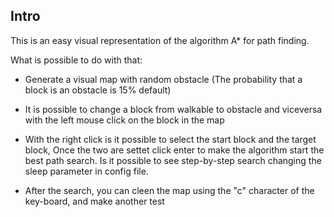 ## Intro
This is an easy visual representation of the algorithm A* for path finding.




What is possible to do with that:

- Generate a visual map with random obstacle (The probability that a block is an obstacle is 15% default)


- It is possible to change a block from walkable to obstacle and viceversa with the left mouse click on the block in the map
- With the right click is it possible to select the start block and the target block, Once the two are settet click enter to 
    make the algorithm start the best path search. Is it possible to see step-by-step search changing the sleep parameter in config file.
- After the search, you can cleen the map using the "c" character of the key-board, and make another test

